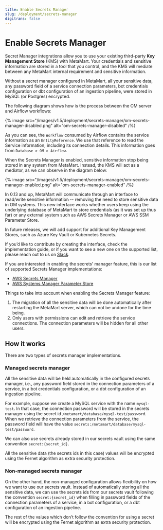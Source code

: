 ```yaml
---
title: Enable Secrets Manager
slug: /deployment/secrets-manager
digitrans: false
---
```


# Enable Secrets Manager

Secret Manager integrations allow you to use your existing third-party **Key Management Store** (KMS) with MetaMart. 
Your credentials and sensitive information are stored in a tool that you control, and the KMS will mediate between any 
MetaMart internal requirement and sensitive information.

Without a secret manager configured in MetaMart, all your sensitive data, any password field of a service connection 
parameters, bot credentials configuration or dbt configuration of an ingestion pipeline, were stored in MySQL (or 
Postgres) encrypted.

The following diagram shows how is the process between the OM server and Airflow workflows:

{% image src="/images/v1.5/deployment/secrets-manager/om-secrets-manager-disabled.png" alt="om-secrets-manager-disabled" /%}

As you can see, the `Workflow` consumed by Airflow contains the service information as an `EntityReference`. We use that 
reference to read the Service information, including its connection details. This information goes from 
`Database > OM > Airflow`.

When the Secrets Manager is enabled, sensitive information stop being stored in any system from MetaMart. Instead, 
the KMS will act as a mediator, as we can observe in the diagram below:

{% image src="/images/v1.5/deployment/secrets-manager/om-secrets-manager-enabled.png" alt="om-secrets-manager-enabled" /%}

In 0.13 and up, MetaMart will communicate through an interface to read/write sensitive information -- removing the 
need to store sensitive data in OM systems. This new interface works whether users keep using the underlying database of 
MetaMart to store credentials (as it was set up thus far) or any external system such as AWS Secrets Manager or AWS 
SSM Parameter Store.

In future releases, we will add support for additional Key Management Stores, such as Azure Key Vault or Kubernetes 
Secrets.

If you’d like to contribute by creating the interface, check the implementation guide, or if you want to see a new one 
on the supported list, please reach out to us on [Slack](https://slack.meta-mart.org/).

If you are interested in enabling the secrets' manager feature, this is our list of supported Secrets Manager 
implementations:

- [AWS Secrets Manager](/deployment/secrets-manager/supported-implementations/aws-secrets-manager)
- [AWS Systems Manager Parameter Store](/deployment/secrets-manager/supported-implementations/aws-ssm-parameter-store)

Things to take into account when enabling the Secrets Manager feature:

1. The migration of all the sensitive data will be done automatically after restarting the MetaMart server, which 
can not be undone for the time being.
2. Only users with permissions can edit and retrieve the service connections. The connection parameters will be hidden 
for all other users.

## How it works

There are two types of secrets manager implementations.

### Managed secrets manager

All the sensitive data will be held automatically in the configured secrets manager, i.e., any password field stored in 
the connection parameters of a service, in a bot credentials configuration, or a dbt configuration of an ingestion 
pipeline.

For example, suppose we create a MySQL service with the name `mysql-test`. In that case, the connection password will be 
stored in the secrets manager using the secret id `/metamart/database/mysql-test/password`. When we retrieve the 
connection parameters from the service, the password field will have the value 
`secrets:/metamart/database/mysql-test/password`.

We can also use secrets already stored in our secrets vault using the same convention `secret:{secret_id}`.

All the sensitive data (the secrets ids in this case) values will be encrypted using the Fernet algorithm as extra 
security protection.  

### Non-managed secrets manager

On the other hand, the non-managed configuration allows flexibility on how we want to use our secrets vault. Instead of 
automatically storing all the sensitive data, we can use the secrets ids from our secrets vault following the convention 
`secret:{secret_id}` when filling in password fields of the connection parameters of a service, in a bot configuration, 
or a dbt configuration of an ingestion pipeline.

The rest of the values which don't follow the convention for using a secret will be encrypted using the Fernet algorithm 
as extra security protection.


